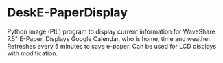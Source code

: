 # DeskE-PaperDisplay
Python image (PIL) program to display current information for WaveShare 7.5" E-Paper.  Displays Google Calendar, who is home, time and weather.  Refreshes every 5 minutes to save e-paper.  Can be used for LCD displays with modification.
